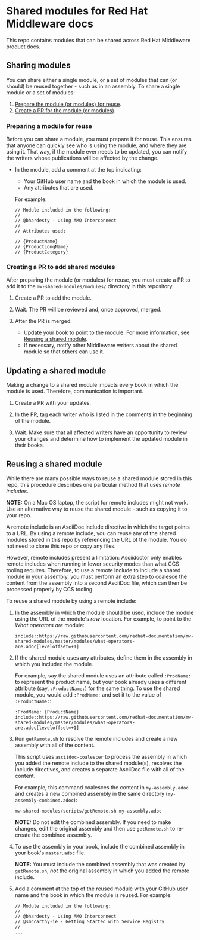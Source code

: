 # Shared modules for Red Hat Middleware docs

This repo contains modules that can be shared across Red Hat Middleware product docs.

## Sharing modules

You can share either a single module, or a set of modules that can (or should) be reused together - such as in an assembly. To share a single module or a set of modules:

1. [Prepare the module (or modules) for reuse](#preparing-a-module-for-reuse).
2. [Create a PR for the module (or modules)](#creating-a-pr-to-add-shared-modules).

### Preparing a module for reuse

Before you can share a module, you must prepare it for reuse. This ensures that anyone can quickly see who is using the module, and where they are using it. That way, if the module ever needs to be updated, you can notify the writers whose publications will be affected by the change.

* In the module, add a comment at the top indicating:

  * Your GitHub user name and the book in which the module is used.
  * Any attributes that are used.

  For example:

   ```
   // Module included in the following:
   //
   // @bhardesty - Using AMQ Interconnect
   //
   // Attributes used:

   // {ProductName}
   // {ProductLongName}
   // {ProductCategory}
  ```

### Creating a PR to add shared modules

After preparing the module (or modules) for reuse, you must create a PR to add it to the `mw-shared-modules/modules/` directory in this repository.

1. Create a PR to add the module.

2. Wait. The PR will be reviewed and, once approved, merged.

3. After the PR is merged:

   * Update your book to point to the module. For more information, see [Reusing a shared module](#reusing-a-shared-module).
   * If necessary, notify other Middleware writers about the shared module so that others can use it.

## Updating a shared module

Making a change to a shared module impacts every book in which the module is used. Therefore, communication is important.

1. Create a PR with your updates.

2. In the PR, tag each writer who is listed in the comments in the beginning of the module.

3. Wait. Make sure that all affected writers have an opportunity to review your changes and determine how to implement the updated module in their books.

## Reusing a shared module

While there are many possible ways to reuse a shared module stored in this repo, this procedure describes one particular method that uses *remote includes*.

  **NOTE:**  On a Mac OS laptop, the script for remote includes might not work. Use an alternative way to reuse the shared module - such as copying it to your repo.

A remote include is an AsciiDoc include directive in which the target points to a URL. By using a remote include, you can reuse any of the shared modules stored in this repo by referencing the URL of the module. You do not need to clone this repo or copy any files.

However, remote includes present a limitation: Asciidoctor only enables remote includes when running in lower security modes than what CCS tooling requires. Therefore, to use a remote include to include a shared module in your assembly, you must perform an extra step to coalesce the content from the assembly into a second AsciiDoc file, which can then be processed properly by CCS tooling.

To reuse a shared module by using a remote include:

1. In the assembly in which the module should be used, include the module using the URL of the module's *raw* location. For example, to point to the _What operators are_ module:

   ```
   include::https://raw.githubusercontent.com/redhat-documentation/mw-shared-modules/master/modules/what-operators-are.adoc[leveloffset=+1]
   ```

2. If the shared module uses any attributes, define them in the assembly in which you included the module.

   For example, say the shared module uses an attribute called `:ProdName:` to represent the product name, but your book already uses a different attribute (say, `:ProductName:`) for the same thing. To use the shared module, you would add `:ProdName:` and set it to the value of `:ProductName:`:

   ```
   :ProdName: {ProductName}
   include::https://raw.githubusercontent.com/redhat-documentation/mw-shared-modules/master/modules/what-operators-are.adoc[leveloffset=+1]
   ```   

3. Run `getRemote.sh` to resolve the remote includes and create a new assembly with all of the content.

   This script uses `asciidoc-coalescer` to process the assembly in which you added the remote include to the shared module(s), resolves the include directives, and creates a separate AsciiDoc file with all of the content.

   For example, this command coalesces the content in `my-assembly.adoc` and creates a new combined assembly in the same directory (`my-assembly-combined.adoc`):

   ```
   mw-shared-modules/scripts/getRemote.sh my-assembly.adoc
   ```

   **NOTE:** Do not edit the combined assembly. If you need to make changes, edit the original assembly and then use `getRemote.sh` to re-create the combined assembly.

4. To use the assembly in your book, include the combined assembly in your book's `master.adoc` file.

   **NOTE:** You must include the combined assembly that was created by `getRemote.sh`, *not* the original assembly in which you added the remote include.
   
5. Add a comment at the top of the reused module with your GitHub user name and the book in which the module is reused. For example:

   ```
   // Module included in the following:
   //
   // @bhardesty - Using AMQ Interconnect
   // @smccarthy-ie - Getting Started with Service Registry
   //
   ...
   ```
